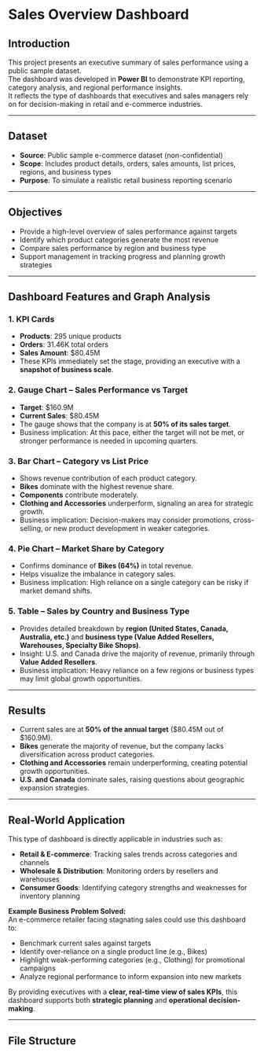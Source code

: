 # Sales Overview Dashboard

## Introduction
This project presents an executive summary of sales performance using a public sample dataset.  
The dashboard was developed in **Power BI** to demonstrate KPI reporting, category analysis, and regional performance insights.  
It reflects the type of dashboards that executives and sales managers rely on for decision-making in retail and e-commerce industries.

---

## Dataset
- **Source**: Public sample e-commerce dataset (non-confidential)  
- **Scope**: Includes product details, orders, sales amounts, list prices, regions, and business types  
- **Purpose**: To simulate a realistic retail business reporting scenario

---

## Objectives
- Provide a high-level overview of sales performance against targets  
- Identify which product categories generate the most revenue  
- Compare sales performance by region and business type  
- Support management in tracking progress and planning growth strategies

---

## Dashboard Features and Graph Analysis

### 1. KPI Cards
- **Products**: 295 unique products  
- **Orders**: 31.46K total orders  
- **Sales Amount**: $80.45M  
- These KPIs immediately set the stage, providing an executive with a **snapshot of business scale**.

### 2. Gauge Chart – Sales Performance vs Target
- **Target**: $160.9M  
- **Current Sales**: $80.45M  
- The gauge shows that the company is at **50% of its sales target**.  
- Business implication: At this pace, either the target will not be met, or stronger performance is needed in upcoming quarters.

### 3. Bar Chart – Category vs List Price
- Shows revenue contribution of each product category.  
- **Bikes** dominate with the highest revenue share.  
- **Components** contribute moderately.  
- **Clothing and Accessories** underperform, signaling an area for strategic growth.  
- Business implication: Decision-makers may consider promotions, cross-selling, or new product development in weaker categories.

### 4. Pie Chart – Market Share by Category
- Confirms dominance of **Bikes (64%)** in total revenue.  
- Helps visualize the imbalance in category sales.  
- Business implication: High reliance on a single category can be risky if market demand shifts.

### 5. Table – Sales by Country and Business Type
- Provides detailed breakdown by **region (United States, Canada, Australia, etc.)** and **business type (Value Added Resellers, Warehouses, Specialty Bike Shops)**.  
- Insight: U.S. and Canada drive the majority of revenue, primarily through **Value Added Resellers**.  
- Business implication: Heavy reliance on a few regions or business types may limit global growth opportunities.

---

## Results
- Current sales are at **50% of the annual target** ($80.45M out of $160.9M).  
- **Bikes** generate the majority of revenue, but the company lacks diversification across product categories.  
- **Clothing and Accessories** remain underperforming, creating potential growth opportunities.  
- **U.S. and Canada** dominate sales, raising questions about geographic expansion strategies.  

---

## Real-World Application
This type of dashboard is directly applicable in industries such as:  
- **Retail & E-commerce**: Tracking sales trends across categories and channels  
- **Wholesale & Distribution**: Monitoring orders by resellers and warehouses  
- **Consumer Goods**: Identifying category strengths and weaknesses for inventory planning  

**Example Business Problem Solved:**  
An e-commerce retailer facing stagnating sales could use this dashboard to:  
- Benchmark current sales against targets  
- Identify over-reliance on a single product line (e.g., Bikes)  
- Highlight weak-performing categories (e.g., Clothing) for promotional campaigns  
- Analyze regional performance to inform expansion into new markets  

By providing executives with a **clear, real-time view of sales KPIs**, this dashboard supports both **strategic planning** and **operational decision-making**.

---

## File Structure
